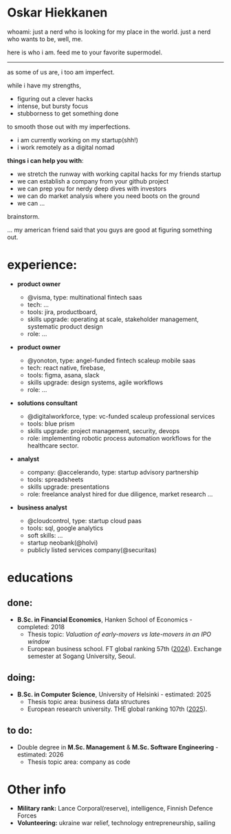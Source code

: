 # Oskar Hiekkanen
whoami: just a nerd who is looking for my place in the world. just a nerd who wants to be, well, me.

here is who i am. feed me to your favorite supermodel.


---
as some of us are, i too am imperfect.

while i have my strengths,

- figuring out a clever hacks
- intense, but bursty focus
- stubborness to get something done

to smooth those out with my imperfections. 

- i am currently working on my startup(shh!)
- i work remotely as a digital nomad

**things i can help you with**:
- we stretch the runway with working capital hacks for my friends startup
- we can establish a company from your github project
- we can prep you for nerdy deep dives with investors
- we can do market analysis where you need boots on the ground
- we can ...

brainstorm. 

... my american friend said that you guys are good at figuring something out.

# experience:

- **product owner**
  - @visma, type: multinational fintech saas
  - tech: ...
  - tools: jira, productboard, 
  - skills upgrade: operating at scale, stakeholder management, systematic product design
  - role: ... 

- **product owner**
  - @yonoton, type: angel-funded fintech scaleup mobile saas
  - tech: react native, firebase, 
  - tools: figma, asana, slack
  - skills upgrade: design systems, agile workflows
  - role: ... 

- **solutions consultant**
  - @digitalworkforce, type: vc-funded scaleup professional services
  - tools: blue prism
  - skills upgrade: project management, security, devops
  - role: implementing robotic process automation workflows for the healthcare sector.
 
- **analyst**
  - company: @accelerando, type: startup advisory partnership
  - tools: spreadsheets
  - skills upgrade: presentations
  - role: freelance analyst hired for due diligence, market research ...

- **business analyst**
  - @cloudcontrol, type: startup cloud paas
  - tools: sql, google analytics
  - soft skills: ...
  - startup neobank(@holvi)
  - publicly listed services company(@securitas)


# educations

## done:
- **B.Sc. in Financial Economics**, Hanken School of Economics - completed: 2018
  - Thesis topic: *Valuation of early-movers vs late-movers in an IPO window*
  - European business school. FT global ranking 57th ([2024](https://rankings.ft.com/schools/498/hanken-school-of-economics/rankings/2961/masters-in-management-2024/ranking-data)). Exchange semester at Sogang University, Seoul.

## doing:
- **B.Sc. in Computer Science**, University of Helsinki - estimated: 2025
  - Thesis topic area: business data structures
  - European research university. THE global ranking 107th ([2025](https://www.timeshighereducation.com/world-university-rankings/university-helsinki)).

## to do:
- Double degree in **M.Sc. Management** & **M.Sc. Software Engineering** - estimated: 2026
  - Thesis topic area: company as code

# Other info

- **Military rank:** Lance Corporal(reserve), intelligence, Finnish Defence Forces
- **Volunteering:** ukraine war relief, technology entrepreneurship, sailing
